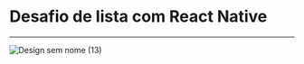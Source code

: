 # Desafio de lista com React Native 

<hr>

![Design sem nome (13)](https://user-images.githubusercontent.com/85812823/194412480-d0e3d742-291f-460a-be57-312f8cd5e668.png)
